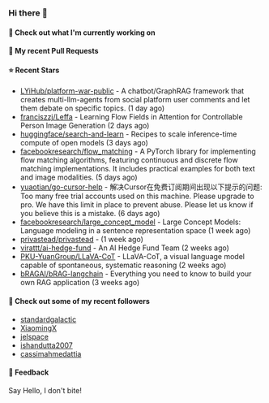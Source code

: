 ### Hi there 👋

#### 👷 Check out what I'm currently working on

#### 🔨 My recent Pull Requests


#### ⭐ Recent Stars

- [LYiHub/platform-war-public](https://github.com/LYiHub/platform-war-public) - A chatbot/GraphRAG framework that creates multi-llm-agents from social platform user comments and let them debate on specific topics. (1 day ago)
- [franciszzj/Leffa](https://github.com/franciszzj/Leffa) - Learning Flow Fields in Attention for Controllable Person Image Generation (2 days ago)
- [huggingface/search-and-learn](https://github.com/huggingface/search-and-learn) - Recipes to scale inference-time compute of open models (3 days ago)
- [facebookresearch/flow_matching](https://github.com/facebookresearch/flow_matching) - A PyTorch library for implementing flow matching algorithms, featuring continuous and discrete flow matching implementations. It includes practical examples for both text and image modalities. (5 days ago)
- [yuaotian/go-cursor-help](https://github.com/yuaotian/go-cursor-help) - 解决Cursor在免费订阅期间出现以下提示的问题:  Too many free trial accounts used on this machine. Please upgrade to pro. We have this limit in place to prevent abuse. Please let us know if you believe this is a mistake. (6 days ago)
- [facebookresearch/large_concept_model](https://github.com/facebookresearch/large_concept_model) - Large Concept Models: Language modeling in a sentence representation space (1 week ago)
- [privastead/privastead](https://github.com/privastead/privastead) -  (1 week ago)
- [virattt/ai-hedge-fund](https://github.com/virattt/ai-hedge-fund) - An AI Hedge Fund Team (2 weeks ago)
- [PKU-YuanGroup/LLaVA-CoT](https://github.com/PKU-YuanGroup/LLaVA-CoT) - LLaVA-CoT, a visual language model capable of spontaneous, systematic reasoning (2 weeks ago)
- [bRAGAI/bRAG-langchain](https://github.com/bRAGAI/bRAG-langchain) - Everything you need to know to build your own RAG application (3 weeks ago)

#### 👯 Check out some of my recent followers

- [standardgalactic](https://github.com/standardgalactic)
- [XiaomingX](https://github.com/XiaomingX)
- [jelspace](https://github.com/jelspace)
- [ishandutta2007](https://github.com/ishandutta2007)
- [cassimahmedattia](https://github.com/cassimahmedattia)

#### 💬 Feedback

Say Hello, I don't bite!